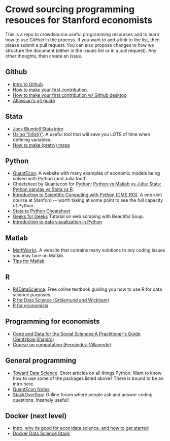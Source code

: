 # Crowd sourcing programming resouces for Stanford economists

This is a repo to crowdsource useful programming resources and to learn how to use GitHub in the process. If you want to add a link to the list, then please submit a pull request. You can also propose changes to how we structure the document (either in the issues list or in a pull request). Any other thoughts, then create an issue. 

## Github
- [Intro to Github](https://guides.github.com/activities/hello-world/) 
- [How to make your first contribution](https://github.com/firstcontributions/first-contributions). 
- [How to make your first contribution w/ Github desktop](https://github.com/firstcontributions/first-contributions/blob/master/gui-tool-tutorials/github-desktop-tutorial.md)
- [Atlassian's git guide](https://www.atlassian.com/git/tutorials)


## Stata
- [Jack Blundell Stata intro](https://jackblun.github.io/metricsinstata/)
- [Using "inlist()"](https://twitter.com/nickchk/status/1295852192126005248?lang=en). A useful tool that will save you LOTS of time when defining variables. 
- [How to make (pretty) maps](https://www.stata.com/support/faqs/graphics/spmap-and-maps/)

## Python
- [QuantEcon](https://quantecon.org/). A website with many examples of economic models being solved with Python (and Julia too!).
- Cheetsheet by Quantecon for [Python](https://cheatsheets.quantecon.org/python-cheatsheet.html); [Python vs Matlab vs Julia](https://cheatsheets.quantecon.org/); [Stats: Python pandas vs Stata vs R](https://cheatsheets.quantecon.org/stats-cheatsheet.html).
- [Introduction to Scientific Computing with Python (CME 193)](http://web.stanford.edu/class/cme193/syllabus.html). A one-unit course at Stanford -- worth taking at some point to see the full capacity of Python.  
- [Stata to Python Cheatsheet](http://www.danielmsullivan.com/pages/tutorial_stata_to_python.html)
- [Geeks for Geeks](https://www.geeksforgeeks.org/implementing-web-scraping-python-beautiful-soup/) Tutorial on web scraping with Beautiful Soup.
- [Introduction to data visualization in Python](https://towardsdatascience.com/introduction-to-data-visualization-in-python-89a54c97fbed)

## Matlab
- [MathWorks](https://www.mathworks.com/help/). A website that contains many solutions to any coding issues you may face on Matlab.
- [Tips for Matlab](https://www.mathworks.com/help/matlab/matlab_prog/techniques-for-improving-performance.html)

## R
- [R4DataScience](https://r4ds.had.co.nz/). Free online textbook guiding you how to use R for data science purposes.
- [R for Data Science (Grolemund and Wickham)](https://r4ds.had.co.nz/)
- [R for economists](https://libguides.bates.edu/r/r-for-economics)

## Programming for economists
- [Code and Data for the Social Sciences:A Practitioner's Guide (Gentzkow,Shapiro)](http://web.stanford.edu/~gentzkow/research/CodeAndData.pdf)
- [Course on computation (Fernández-Villaverde)](https://www.sas.upenn.edu/~jesusfv/teaching.html)

## General programming
- [Toward Data Science](https://towardsdatascience.com/). Short articles on all things Python. Want to know how to use some of the packages listed above? There is bound to be an intro here. 
- [QuantEcon Notes](https://notes.quantecon.org/)
- [StackOverflow](https://stackoverflow.com/). Online forum where people ask and answer coding questions. Insanely useful! 

## Docker (next level)
- [Intro, why its good for econ/data science, and how to get started](https://towardsdatascience.com/how-docker-can-help-you-become-a-more-effective-data-scientist-7fc048ef91d5)
- [Docker Data Science Stack](https://hub.docker.com/r/jupyter/datascience-notebook/)
 

